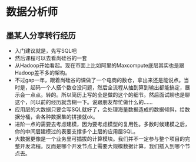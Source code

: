 # 数据分析师

## 墨某人分享转行经历
- 入门建议就是，先写SQL吧
- 然后课程可以去看尚硅谷的一套
- 从Hadoop开始看起。现在市面上比如阿里的Maxcompute底层其实也是跟Hadoop差不多的架构。
- 不过gap一年，跟着尚硅谷的课做了一个电商的数仓，拿出来还是能说点。当时是，起码一个人搭个数仓没问题，然后全流程从抽到算到输出都能搞定，展示会一点点。转的。所以简历上写的全是做的这个的细节。然后面试聊也是聊这个，问以前的经历就含糊一下。说跟朋友帮忙做什么的……
- 应用层的大数据只要会写SQL就好了，会处理海量数据造成的数据倾斜，给数据分桶，会各种数据集的拼接就ok。
- 进阶一点的需要去考虑建模，因为要考虑模型的复用性。多数时候建模之后，你的中间层建模过的表要支撑多个上层的应用层SQL。
- 大数据更像是一个业务里可插拔的计算模块。我们并不一定参与整个项目的完整开发流程。反而是哪个开发节点上需要大规模数据计算，我们插入到哪个节点去。
